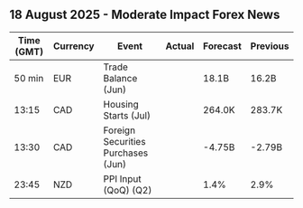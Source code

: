 ## 18 August 2025 - Moderate Impact Forex News

| Time (GMT) | Currency | Event | Actual | Forecast | Previous |
|------|----------|-------|--------|----------|----------|
| 50 min | EUR | Trade Balance (Jun) |  | 18.1B | 16.2B |
| 13:15 | CAD | Housing Starts (Jul) |  | 264.0K | 283.7K |
| 13:30 | CAD | Foreign Securities Purchases (Jun) |  | -4.75B | -2.79B |
| 23:45 | NZD | PPI Input (QoQ) (Q2) |  | 1.4% | 2.9% |

